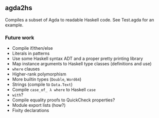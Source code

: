 ## agda2hs

Compiles a subset of Agda to readable Haskell code. See Test.agda for an example.

### Future work

- Compile if/then/else
- Literals in patterns
- Use some Haskell syntax ADT and a proper pretty printing library
- Map instance arguments to Haskell type classes (definitions and use)
- `where` clauses
- Higher-rank polymorphism
- More builtin types (`Double`, `Word64`)
- Strings (compile to `Data.Text`)
- Compile `case_of_ λ where` to Haskell `case`
- `with`?
- Compile equality proofs to QuickCheck properties?
- Module export lists (how?)
- Fixity declarations

